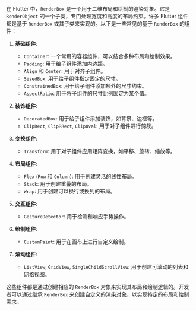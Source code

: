 在 Flutter 中，`RenderBox` 是一个用于二维布局和绘制的渲染对象。它是 `RenderObject` 的一个子类，专门处理宽度和高度的布局约束。许多 Flutter 组件都是基于 `RenderBox` 或其子类来实现的。以下是一些常见的基于 `RenderBox` 的组件：

1. **基础组件**:

    - `Container`: 一个常用的容器组件，可以结合多种布局和绘制效果。
    - `Padding`: 用于给子组件添加内边距。
    - `Align` 和 `Center`: 用于对齐子组件。
    - `SizedBox`: 用于给子组件指定固定的尺寸。
    - `ConstrainedBox`: 用于给子组件添加额外的尺寸约束。
    - `AspectRatio`: 用于将子组件的尺寸比例固定为某个值。

2. **装饰组件**:

    - `DecoratedBox`: 用于给子组件添加装饰，如背景、边框等。
    - `ClipRect`, `ClipRRect`, `ClipOval`: 用于对子组件进行剪裁。

3. **变换组件**:

    - `Transform`: 用于对子组件应用矩阵变换，如平移、旋转、缩放等。

4. **布局组件**:

    - `Flex` (`Row` 和 `Column`): 用于创建灵活的线性布局。
    - `Stack`: 用于创建重叠的布局。
    - `Wrap`: 用于创建可以换行或换列的布局。

5. **交互组件**:

    - `GestureDetector`: 用于检测和响应手势操作。

6. **绘制组件**:

    - `CustomPaint`: 用于在画布上进行自定义绘制。

7. **滚动组件**:
    - `ListView`, `GridView`, `SingleChildScrollView`: 用于创建可滚动的列表和网格视图。

这些组件都是通过创建相应的 `RenderBox` 对象来实现其布局和绘制逻辑的。开发者可以通过继承 `RenderBox` 来创建自定义的渲染对象，以实现特定的布局和绘制需求。
